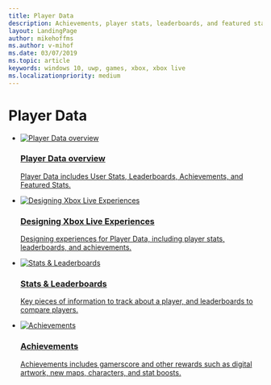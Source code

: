 ```yaml
---
title: Player Data
description: Achievements, player stats, leaderboards, and featured stats.
layout: LandingPage
author: mikehoffms
ms.author: v-mihof
ms.date: 03/07/2019
ms.topic: article
keywords: windows 10, uwp, games, xbox, xbox live
ms.localizationpriority: medium
---
```


<h1>Player Data</h1>

<ul class="cardsF panelContent cols cols2">
    <li>
        <a href="live-playerdata-overview.md">
            <div class="cardSize">
                <div class="cardPadding">
                    <div class="card">
                        <div class="cardImageOuter">
                            <div class="cardImage">
                                <img src="https://docs.microsoft.com/media/common/i_overview.svg" alt="Player Data overview"/>
                            </div>
                        </div>
                        <div class="cardText">
                            <h3>Player Data overview</h3>
                            <p>Player Data includes User Stats, Leaderboards, Achievements, and Featured Stats.</p>
                        </div>
                    </div>
                </div>
            </div>
        </a>
    </li>
    <li>
        <a href="live-designing-experiences.md">
            <div class="cardSize">
                <div class="cardPadding">
                    <div class="card">
                        <div class="cardImageOuter">
                            <div class="cardImage">
                                <img src="https://docs.microsoft.com/media/common/i_design.svg" alt="Designing Xbox Live Experiences"/>
                            </div>
                        </div>
                        <div class="cardText">
                            <h3>Designing Xbox Live Experiences</h3>
                            <p>Designing experiences for Player Data, including player stats, leaderboards, and achievements.</p>
                        </div>
                    </div>
                </div>
            </div>
        </a>
    </li>
    <li>
        <a href="stats-leaderboards/live-stats-leaderboards-nav.md">
            <div class="cardSize">
                <div class="cardPadding">
                    <div class="card">
                        <div class="cardImageOuter">
                            <div class="cardImage">
                                <img src="https://docs.microsoft.com/media/common/i_learn-about.svg" alt="Stats & Leaderboards"/>
                            </div>
                        </div>
                        <div class="cardText">
                            <h3>Stats & Leaderboards</h3>
                            <p>Key pieces of information to track about a player, and leaderboards to compare players.</p>
                        </div>
                    </div>
                </div>
            </div>
        </a>
    </li>
    <li>
        <a href="achievements/live-achievements-nav.md">
            <div class="cardSize">
                <div class="cardPadding">
                    <div class="card">
                        <div class="cardImageOuter">
                            <div class="cardImage">
                                <img src="https://docs.microsoft.com/media/common/i_sharepoint-list.svg" alt="Achievements"/>
                            </div>
                        </div>
                        <div class="cardText">
                            <h3>Achievements</h3>
                            <p>Achievements includes gamerscore and other rewards such as digital artwork, new maps, characters, and stat boosts.</p>
                        </div>
                    </div>
                </div>
            </div>
        </a>
    </li>
    <!-- <li>
        <a href="../leaderboards-and-stats-2017/player-stats_nav.md">
            <div class="cardSize">
                <div class="cardPadding">
                    <div class="card">
                        <div class="cardImageOuter">
                            <div class="cardImage">
                                <img src="https://docs.microsoft.com/media/common/i_data-collection.svg" alt="Player Stats"/>
                            </div>
                        </div>
                        <div class="cardText">
                            <h3>Player Stats</h3>
                            <p>Player stats are key pieces of information to track about a player, such as Head Shots or Fastest Lap Time.</p>
                        </div>
                    </div>
                </div>
            </div>
        </a>
    </li> -->
</ul>
